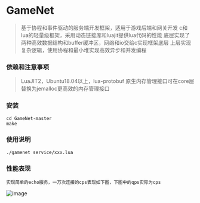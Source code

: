 # GameNet  

>   基于协程和事件驱动的服务端开发框架，适用于游戏后端和网关开发
>   c和lua的轻量级框架，采用动态链接库和luajit提供lua代码的性能
>   底层实现了两种高效数据结构和buffer缓冲区，网络和io交给c实现框架底层
>   上层实现复杂逻辑，使用协程和最小堆实现高效异步和并发编程

### 依赖和注意事项
>   LuaJIT2，Ubuntu18.04以上，lua-protobuf
>   原生内存管理接口可在core层替换为jemalloc更高效的内存管理接口

### 安装
```shell
cd GameNet-master
make
```

### 使用说明
```shell
./gamenet service/xxx.lua
```
### 性能表现
```
实现简单的echo服务，一万次连接的cps表现如下图，下图中的qps实际为cps
```
![image](https://github.com/user-attachments/assets/e23718f4-fbcc-4a5d-a44d-047e639ec9b8)



